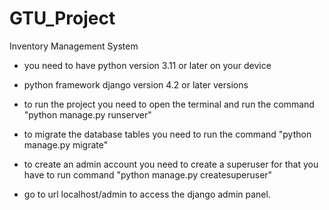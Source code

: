 # GTU_Project
Inventory Management System

- you need to have python version 3.11 or later on your device
- python framework django version 4.2 or later versions




- to run the project you need to open the terminal and run the command "python manage.py runserver"
- to migrate the database tables you need to run the command "python manage.py migrate"
- to create an admin account you need to create a superuser for that you have to run command "python manage.py createsuperuser"

- go to url localhost/admin to access the django admin panel.
